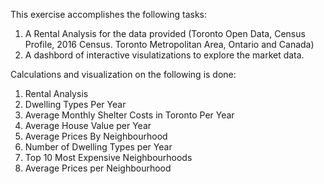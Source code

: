 This exercise accomplishes the following tasks:
1. A Rental Analysis for the data provided (Toronto Open Data, Census Profile, 2016 Census. Toronto Metropolitan Area, Ontario and Canada)
2. A dashbord of interactive visulatizations to explore the market data. 

Calculations and visualization on the following is done:
1. Rental Analysis
2. Dwelling Types Per Year 
3. Average Monthly Shelter Costs in Toronto Per Year
4. Average House Value per Year
5. Average Prices By Neighbourhood
6. Number of Dwelling Types per Year
7. Top 10 Most Expensive Neighbourhoods
8. Average Prices per Neighbourhood
